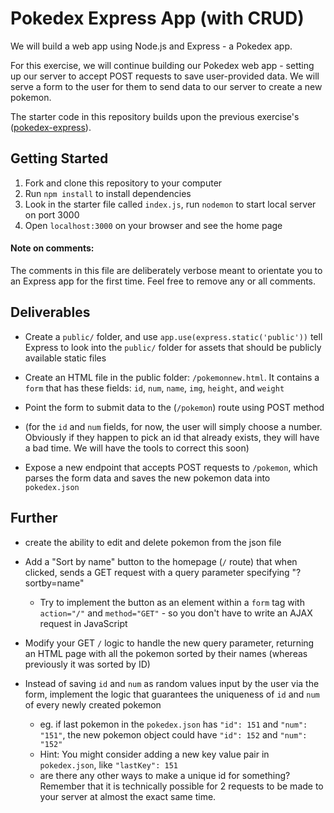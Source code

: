 # Pokedex Express App (with CRUD)

We will build a web app using Node.js and Express - a Pokedex app.

For this exercise, we will continue building our Pokedex web app - setting up our server to accept POST requests to save user-provided data. We will serve a form to the user for them to send data to our server to create a new pokemon.

The starter code in this repository builds upon the previous exercise's ([pokedex-express](https://github.com/wdi-sg/pokedex-express)).

## Getting Started

1.  Fork and clone this repository to your computer
2.  Run `npm install` to install dependencies
3.  Look in the starter file called `index.js`, run `nodemon` to start local server on port 3000
4.  Open `localhost:3000` on your browser and see the home page

#### Note on comments:

The comments in this file are deliberately verbose meant to orientate you to an Express app for the first time. Feel free to remove any or all comments.

## Deliverables
* Create a `public/` folder, and use `app.use(express.static('public'))` tell Express to look into the `public/` folder for assets that should be publicly available static files

* Create an HTML file in the public folder: `/pokemonnew.html`. It contains a `form` that has these fields: `id`, `num`, `name`, `img`, `height`, and `weight`

* Point the form to submit data to the (`/pokemon`) route using POST method

* (for the `id` and `num` fields, for now, the user will simply choose a number. Obviously if they happen to pick an id that already exists, they will have a bad time. We will have the tools to correct this soon)

* Expose a new endpoint that accepts POST requests to `/pokemon`, which parses the form data and saves the new pokemon data into `pokedex.json`


## Further

* create the ability to edit and delete pokemon from the json file

* Add a "Sort by name" button to the homepage (`/` route) that when clicked, sends a GET request with a query parameter specifying "?sortby=name"
  * Try to implement the button as an element within a `form` tag with `action="/"` and `method="GET"` - so you don't have to write an AJAX request in JavaScript

* Modify your GET `/` logic to handle the new query parameter, returning an HTML page with all the pokemon sorted by their names (whereas previously it was sorted by ID)

* Instead of saving `id` and `num` as random values input by the user via the form, implement the logic that guarantees the uniqueness of `id` and `num` of every newly created pokemon
  * eg. if last pokemon in the `pokedex.json` has `"id": 151` and `"num": "151"`, the new pokemon object could have `"id": 152` and `"num": "152"`
  * Hint: You might consider adding a new key value pair in `pokedex.json`, like `"lastKey": 151`
  * are there any other ways to make a unique id for something? Remember that it is technically possible for 2 requests to be made to your server at almost the exact same time.


